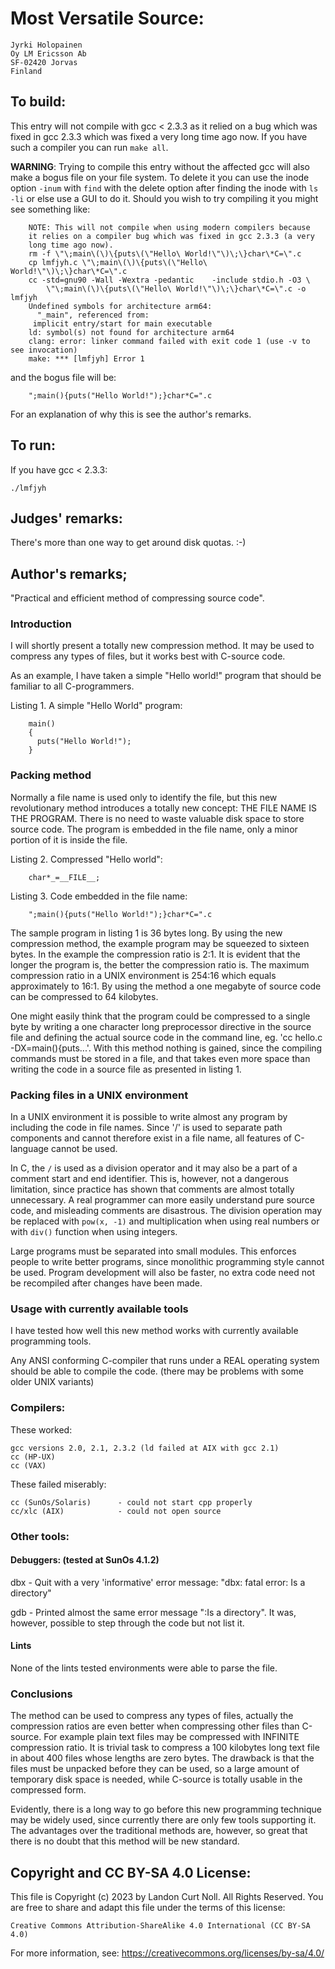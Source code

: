 # Most Versatile Source:

	Jyrki Holopainen
	Oy LM Ericsson Ab
	SF-02420 Jorvas
	Finland

## To build:

This entry will not compile with gcc < 2.3.3 as it relied on a bug which was
fixed in gcc 2.3.3 which was fixed a very long time ago now. If you have such a
compiler you can run `make all`.

**WARNING**: Trying to compile this entry without the affected gcc will also
make a bogus file on your file system.  To delete it you can use the inode
option `-inum` with `find` with the delete option after finding the inode with
`ls -li` or else use a GUI to do it.  Should you wish to try compiling it you
might see something like:

	    NOTE: This will not compile when using modern compilers because
	    it relies on a compiler bug which was fixed in gcc 2.3.3 (a very
	    long time ago now).
	    rm -f \"\;main\(\)\{puts\(\"Hello\ World!\"\)\;\}char\*C=\".c
	    cp lmfjyh.c \"\;main\(\)\{puts\(\"Hello\ World!\"\)\;\}char\*C=\".c
	    cc -std=gnu90 -Wall -Wextra -pedantic    -include stdio.h -O3 \
			\"\;main\(\)\{puts\(\"Hello\ World!\"\)\;\}char\*C=\".c -o lmfjyh
	    Undefined symbols for architecture arm64:
	      "_main", referenced from:
		 implicit entry/start for main executable
	    ld: symbol(s) not found for architecture arm64
	    clang: error: linker command failed with exit code 1 (use -v to see invocation)
	    make: *** [lmfjyh] Error 1

and the bogus file will be:

	    ";main(){puts("Hello World!");}char*C=".c

For an explanation of why this is see the author's remarks.

## To run:

If you have gcc < 2.3.3:

	./lmfjyh

## Judges' remarks:
    
There's more than one way to get around disk quotas. :-)


## Author's remarks;

"Practical and efficient method of compressing source code".

### Introduction

I will shortly present a totally new compression method.
It may be used to compress any types of files, but it works
best with C-source code.

As an example, I have taken a simple "Hello world!" program
that should be familiar to all C-programmers.

Listing 1. A simple "Hello World" program:


	    main()
	    {
	      puts("Hello World!");
	    }


### Packing method

Normally a file name is used only to identify the file, 
but this new revolutionary method introduces a totally new concept: 
THE FILE NAME IS THE PROGRAM. There is no need to waste
valuable disk space to store source code. The program is
embedded in the file name, only a minor portion of it
is inside the file.

Listing 2. Compressed "Hello world":

	
	    char*_=__FILE__;


Listing 3. Code embedded in the file name:


	    ";main(){puts("Hello World!");}char*C=".c


The sample program in listing 1 is 36 bytes long. By using the new
compression method, the example program may be squeezed to sixteen
bytes. In the example the compression ratio is 2:1. It is evident
that the longer the program is, the better the compression ratio
is. The maximum compression ratio in a UNIX environment is 254:16
which equals approximately to 16:1.  By using the method a one
megabyte of source code can be compressed to 64 kilobytes.

One might easily think that the program could be compressed to a
single byte by writing a one character long preprocessor directive
in the source file and defining the actual source code in the
command line, eg. 'cc hello.c -DX=main(){puts...'.  With this
method nothing is gained, since the compiling commands must be
stored in a file, and that takes even more space than writing the
code in a source file as presented in listing 1.


### Packing files in a UNIX environment

In a UNIX environment it is possible to write almost any program by
including the code in file names. Since '/' is used to separate
path components and cannot therefore exist in a file name, all
features of C-language cannot be used.

In C, the `/` is used as a division operator and it may also be a
part of a comment start and end identifier. This is, however, not a
dangerous limitation, since practice has shown that comments are
almost totally unnecessary. A real programmer can more easily
understand pure source code, and misleading comments are
disastrous. The division operation may be replaced with `pow(x, -1)`
and multiplication when using real numbers or with `div()` function
when using integers.

Large programs must be separated into small modules. This enforces
people to write better programs, since monolithic programming style
cannot be used. Program development will also be faster, no extra
code need not be recompiled after changes have been made.


### Usage with currently available tools

I have tested how well this new method works with currently
available programming tools.

Any ANSI conforming C-compiler that runs under a REAL operating
system should be able to compile the code.  (there may be problems
with some older UNIX variants)

### Compilers:

These worked:

    gcc versions 2.0, 2.1, 2.3.2 (ld failed at AIX with gcc 2.1)
    cc (HP-UX)
    cc (VAX)

These failed miserably:

    cc (SunOs/Solaris)      - could not start cpp properly
    cc/xlc (AIX)            - could not open source

### Other tools:

#### Debuggers: (tested at SunOs 4.1.2)

dbx     - Quit with a very 'informative' error message:
	"dbx: fatal error: Is a directory"

gdb     - Printed almost the same error message ":Is a directory".
	It was, however, possible to step through the code but 
	not list it.

#### Lints

None of the lints tested environments were able to parse the file.


### Conclusions

The method can be used to compress any types of files, actually the
compression ratios are even better when compressing other files
than C-source.  For example plain text files may be compressed with
INFINITE compression ratio. It is trivial task to compress a 100
kilobytes long text file in about 400 files whose lengths are zero
bytes.  The drawback is that the files must be unpacked before they
can be used, so a large amount of temporary disk space is needed,
while C-source is totally usable in the compressed form.

Evidently, there is a long way to go before this new programming
technique may be widely used, since currently there are only few
tools supporting it. The advantages over the traditional methods
are, however, so great that there is no doubt that this method will
be new standard.

## Copyright and CC BY-SA 4.0 License:

This file is Copyright (c) 2023 by Landon Curt Noll.  All Rights Reserved.
You are free to share and adapt this file under the terms of this license:

    Creative Commons Attribution-ShareAlike 4.0 International (CC BY-SA 4.0)

For more information, see: https://creativecommons.org/licenses/by-sa/4.0/
